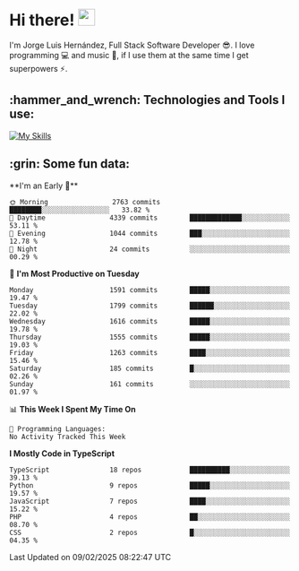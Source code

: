 <h1 align="left">
 <abc>
  <br>Hi there! <img src="https://user-images.githubusercontent.com/42378118/110234147-e3259600-7f4e-11eb-95be-0c4047144dea.gif" width="30"><br>
 </abc>
</h1>

I'm Jorge Luis Hernández, Full Stack Software Developer :sunglasses:. I love programming :computer: and music :musical_score:, if I use them at the same time I get superpowers :zap:. 


<h2 align="left">:hammer_and_wrench: Technologies and Tools I use:</h2>

[![My Skills](https://skillicons.dev/icons?i=js,ts,html,css,py,vue,react,next,nest,postgres,mysql)](https://skillicons.dev)

<h2 align="left">:grin: Some fun data:</h2>
<!--START_SECTION:waka-->
**I'm an Early 🐤** 

```text
🌞 Morning                2763 commits        ████████░░░░░░░░░░░░░░░░░   33.82 % 
🌆 Daytime                4339 commits        █████████████░░░░░░░░░░░░   53.11 % 
🌃 Evening                1044 commits        ███░░░░░░░░░░░░░░░░░░░░░░   12.78 % 
🌙 Night                  24 commits          ░░░░░░░░░░░░░░░░░░░░░░░░░   00.29 % 
```
📅 **I'm Most Productive on Tuesday** 

```text
Monday                   1591 commits        █████░░░░░░░░░░░░░░░░░░░░   19.47 % 
Tuesday                  1799 commits        ██████░░░░░░░░░░░░░░░░░░░   22.02 % 
Wednesday                1616 commits        █████░░░░░░░░░░░░░░░░░░░░   19.78 % 
Thursday                 1555 commits        █████░░░░░░░░░░░░░░░░░░░░   19.03 % 
Friday                   1263 commits        ████░░░░░░░░░░░░░░░░░░░░░   15.46 % 
Saturday                 185 commits         █░░░░░░░░░░░░░░░░░░░░░░░░   02.26 % 
Sunday                   161 commits         ░░░░░░░░░░░░░░░░░░░░░░░░░   01.97 % 
```


📊 **This Week I Spent My Time On** 

```text
💬 Programming Languages: 
No Activity Tracked This Week
```

**I Mostly Code in TypeScript** 

```text
TypeScript               18 repos            ██████████░░░░░░░░░░░░░░░   39.13 % 
Python                   9 repos             █████░░░░░░░░░░░░░░░░░░░░   19.57 % 
JavaScript               7 repos             ████░░░░░░░░░░░░░░░░░░░░░   15.22 % 
PHP                      4 repos             ██░░░░░░░░░░░░░░░░░░░░░░░   08.70 % 
CSS                      2 repos             █░░░░░░░░░░░░░░░░░░░░░░░░   04.35 % 
```




 Last Updated on 09/02/2025 08:22:47 UTC
<!--END_SECTION:waka-->
